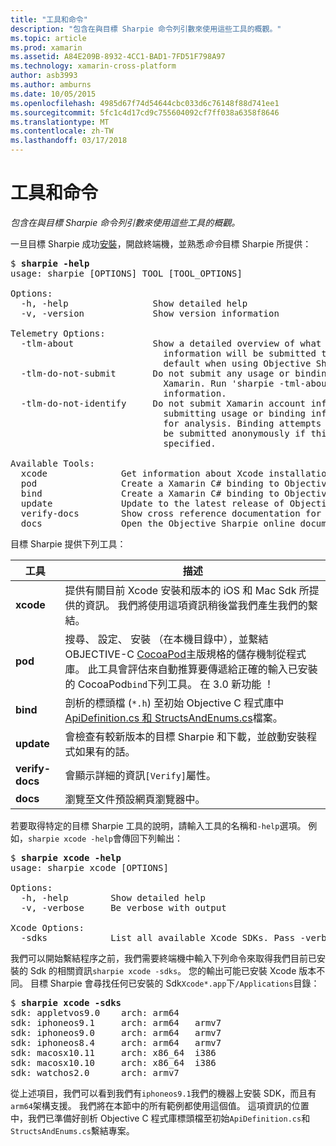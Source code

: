 ```yaml
---
title: "工具和命令"
description: "包含在與目標 Sharpie 命令列引數來使用這些工具的概觀。"
ms.topic: article
ms.prod: xamarin
ms.assetid: A84E209B-8932-4CC1-BAD1-7FD51F798A97
ms.technology: xamarin-cross-platform
author: asb3993
ms.author: amburns
ms.date: 10/05/2015
ms.openlocfilehash: 4985d67f74d54644cbc033d6c76148f88d741ee1
ms.sourcegitcommit: 5fc1c4d17cd9c755604092cf7ff038a6358f8646
ms.translationtype: MT
ms.contentlocale: zh-TW
ms.lasthandoff: 03/17/2018
---
```

# <a name="tools--commands"></a>工具和命令

_包含在與目標 Sharpie 命令列引數來使用這些工具的概觀。_

<style type="text/css"> .terminal 藍色 {色彩： rgb(10,96,254);}.terminal 綠色 {色彩： rgb(12,156,26);}.terminal 洋紅 {色彩： rgb(152,12,103);} </style>


一旦目標 Sharpie 成功[安裝](~/cross-platform/macios/binding/objective-sharpie/get-started.md)，開啟終端機，並熟悉<em>命令</em>目標 Sharpie 所提供：

<pre>$ <b>sharpie -help</b>
usage: sharpie [OPTIONS] TOOL [TOOL_OPTIONS]

Options:
  -h, -help                Show detailed help
  -v, -version             Show version information

Telemetry Options:
  -tlm-about               Show a detailed overview of what usage and binding
                             information will be submitted to Xamarin by
                             default when using Objective Sharpie.
  -tlm-do-not-submit       Do not submit any usage or binding information to
                             Xamarin. Run 'sharpie -tml-about' for more
                             information.
  -tlm-do-not-identify     Do not submit Xamarin account information when
                             submitting usage or binding information to Xamarin
                             for analysis. Binding attempts and usage data will
                             be submitted anonymously if this option is
                             specified.

Available Tools:
  xcode              Get information about Xcode installations and available SDKs.
  pod                Create a Xamarin C# binding to Objective-C CocoaPods
  bind               Create a Xamarin C# binding to Objective-C APIs
  update             Update to the latest release of Objective Sharpie
  verify-docs        Show cross reference documentation for [Verify] attributes
  docs               Open the Objective Sharpie online documentation</pre>

目標 Sharpie 提供下列工具：

|工具|描述|
|--- |--- |
|**xcode**|提供有關目前 Xcode 安裝和版本的 iOS 和 Mac Sdk 所提供的資訊。 我們將使用這項資訊稍後當我們產生我們的繫結。|
|**pod**|搜尋、 設定、 安裝 （在本機目錄中），並繫結 OBJECTIVE-C [CocoaPod](https://cocoapods.org/)主版規格的儲存機制從程式庫。 此工具會評估來自動推算要傳遞給正確的輸入已安裝的 CocoaPod`bind`下列工具。 在 3.0 新功能 ！|
|**bind**|剖析的標頭檔 (`*.h`) 至初始 Objective C 程式庫中[ApiDefinition.cs 和 StructsAndEnums.cs](~/cross-platform/macios/binding/objective-sharpie/platform/apidefinitions-structsandenums.md)檔案。|
|**update**|會檢查有較新版本的目標 Sharpie 和下載，並啟動安裝程式如果有的話。|
|**verify-docs**|會顯示詳細的資訊`[Verify]`屬性。|
|**docs**|瀏覽至文件預設網頁瀏覽器中。|

若要取得特定的目標 Sharpie 工具的說明，請輸入工具的名稱和`-help`選項。 例如，`sharpie xcode -help`會傳回下列輸出：

<pre>$ <b>sharpie xcode -help</b>
usage: sharpie xcode [OPTIONS]

Options:
  -h, -help        Show detailed help
  -v, -verbose     Be verbose with output

Xcode Options:
  -sdks            List all available Xcode SDKs. Pass -verbose for more details.</pre>

我們可以開始繫結程序之前，我們需要終端機中輸入下列命令來取得我們目前已安裝的 Sdk 的相關資訊`sharpie xcode -sdks`。 您的輸出可能已安裝 Xcode 版本不同。 目標 Sharpie 會尋找任何已安裝的 Sdk`Xcode*.app`下`/Applications`目錄：

<pre>$ <b>sharpie xcode -sdks</b>
<span class="terminal-blue">sdk:</span> appletvos9.0    <span class="terminal-green">arch:</span> arm64
<span class="terminal-blue">sdk:</span> iphoneos9.1     <span class="terminal-green">arch:</span> arm64   armv7
<span class="terminal-blue">sdk:</span> iphoneos9.0     <span class="terminal-green">arch:</span> arm64   armv7
<span class="terminal-blue">sdk:</span> iphoneos8.4     <span class="terminal-green">arch:</span> arm64   armv7
<span class="terminal-blue">sdk:</span> macosx10.11     <span class="terminal-green">arch:</span> x86_64  i386
<span class="terminal-blue">sdk:</span> macosx10.10     <span class="terminal-green">arch:</span> x86_64  i386
<span class="terminal-blue">sdk:</span> watchos2.0      <span class="terminal-green">arch:</span> armv7</pre>

從上述項目，我們可以看到我們有`iphoneos9.1`我們的機器上安裝 SDK，而且有`arm64`架構支援。 我們將在本節中的所有範例都使用這個值。 這項資訊的位置中，我們已準備好剖析 Objective C 程式庫標頭檔至初始`ApiDefinition.cs`和`StructsAndEnums.cs`繫結專案。

